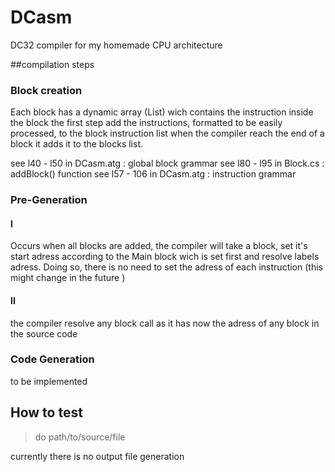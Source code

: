 # DCasm
DC32 compiler for my homemade CPU architecture

##compilation steps

### Block creation
Each block has a dynamic array (List) wich contains the instruction inside the block 
the first step add the instructions, formatted to be easily processed, to the block instruction list
when the compiler reach the end of a block it adds it to the blocks list.

see l40 - l50 in DCasm.atg : global block grammar
see l80 - l95 in Block.cs  : addBlock() function
see l57 - 106 in DCasm.atg : instruction grammar


### Pre-Generation

#### I
Occurs when all blocks are added, the compiler will take a block, set it's start adress according to the Main block wich is set first and resolve labels adress.
Doing so, there is no need to set the adress of each instruction (this might change in the future )

#### II
the compiler resolve any block call as it has now the adress of any block in the source code


### Code Generation
to be implemented


## How to test
>do path/to/source/file 

currently there is no output file generation

 

